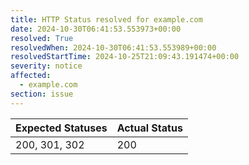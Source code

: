 ```yaml
---
title: HTTP Status resolved for example.com
date: 2024-10-30T06:41:53.553973+00:00
resolved: True
resolvedWhen: 2024-10-30T06:41:53.553989+00:00
resolvedStartTime: 2024-10-25T21:09:43.191474+00:00
severity: notice
affected:
  - example.com
section: issue
---
```


| Expected Statuses | Actual Status  |
|-------------------|----------------|
| 200, 301, 302 | 200 |
